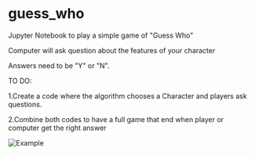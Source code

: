 # guess_who

Jupyter Notebook to play a simple game of "Guess Who"

Computer will ask question about the features of your character

Answers need to be "Y" or "N".

TO DO: 

1.Create a code where the algorithm chooses a Character and players ask questions.

2.Combine both codes to have a full game that end when player or computer get the right answer


![Example](https://github.com/wegmandaniel/guess_who/Example.png?raw=true "Title")
